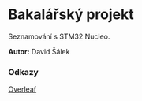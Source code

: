 # Bakalářský projekt

Seznamování s STM32 Nucleo. 

**Autor:** David Šálek

### Odkazy

[Overleaf](https://www.overleaf.com/project/662f6a6b73e6caedda71af5f)

